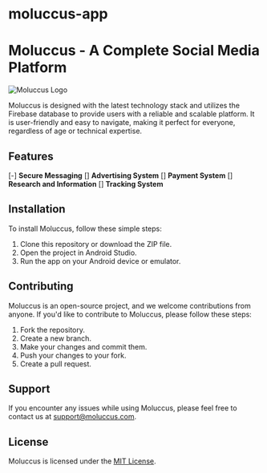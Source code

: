 # moluccus-app

# Moluccus - A Complete Social Media Platform

![Moluccus Logo](https://i.imgur.com/9G9lfsl.png)

Moluccus is designed with the latest technology stack and utilizes the Firebase database to provide users with a reliable and scalable platform. It is user-friendly and easy to navigate, making it perfect for everyone, regardless of age or technical expertise. 

## Features

[-] **Secure Messaging**
[] **Advertising System**
[] **Payment System**
[] **Research and Information**
[] **Tracking System**

## Installation

To install Moluccus, follow these simple steps:

1. Clone this repository or download the ZIP file.
2. Open the project in Android Studio.
3. Run the app on your Android device or emulator.

## Contributing

Moluccus is an open-source project, and we welcome contributions from anyone. If you'd like to contribute to Moluccus, please follow these steps:

1. Fork the repository.
2. Create a new branch.
3. Make your changes and commit them.
4. Push your changes to your fork.
5. Create a pull request.

## Support

If you encounter any issues while using Moluccus, please feel free to contact us at [support@moluccus.com](mailto:support@moluccus.com).

## License

Moluccus is licensed under the [MIT License](https://opensource.org/licenses/MIT).

